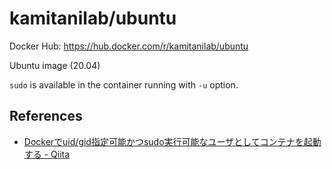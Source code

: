 # kamitanilab/ubuntu

Docker Hub: <https://hub.docker.com/r/kamitanilab/ubuntu>

Ubuntu image (20.04)

`sudo` is available in the container running with `-u` option.

## References

- [Dockerでuid/gid指定可能かつsudo実行可能なユーザとしてコンテナを起動する - Qiita](https://qiita.com/yama07/items/a521234dc91f923ba655)

